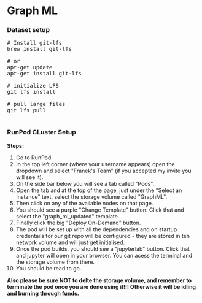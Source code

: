 # Graph ML

### Dataset setup

<pre>
# Install git-lfs
brew install git-lfs

# or
apt-get update 
apt-get install git-lfs

# initialize LFS
git lfs install

# pull large files
git lfs pull
 </pre>


 ### RunPod CLuster Setup

 **Steps:**
 1. Go to RunPod.
 2. In the top left corner (where your username appears) open the dropdown and select "Franek's Team" (if you accepted my invite you will see it).
 3. On the side bar below you will see a tab called "Pods".
 4. Open the tab and at the top of the page, just under the "Select an Instance" text, select the storage volume called "GraphML".
 5. Then click on any of the available nodes on that page.
 6. You should see a purple "Change Template" button. Click that and select the "graph_ml_updated" template.
 7. Finally click the big "Deploy On-Demand" button.
 8. The pod will be set up with all the dependencies and on startup credentails for our git repo will be configured - they are stored in teh network volume and will just get initialised.
 9. Once the pod builds, you should see a "jupyterlab" button. Click that and jupyter will open in your browser. You can acess the terminal and the storage volume from there.
 10. You should be read to go.

 **Also please be sure NOT to delte the storage volume, and remember to terminate the pod once you are done using it!!! Otherwise it will be idling and burning through funds.**